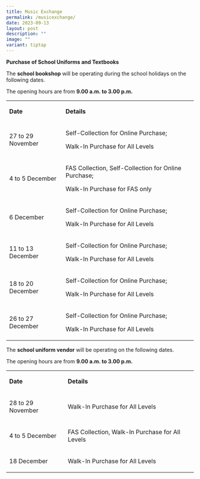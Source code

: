 ```yaml
---
title: Music Exchange
permalink: /musicexchange/
date: 2023-09-13
layout: post
description: ""
image: ""
variant: tiptap
---
```

<p><strong>Purchase of School Uniforms and Textbooks</strong>
</p>
<p>The&nbsp;<strong>school bookshop</strong>&nbsp;will be operating during
the school holidays on the following dates.</p>
<p>The opening hours are from&nbsp;<strong>9.00 a.m. to 3.00 p.m.</strong>
</p>
<table style="minWidth: 50px">
<colgroup>
<col>
<col>
</colgroup>
<tbody>
<tr>
<td rowspan="1" colspan="1">
<p><strong>Date</strong>
</p>
</td>
<td rowspan="1" colspan="1">
<p><strong>Details</strong>
</p>
</td>
</tr>
<tr>
<td rowspan="1" colspan="1">
<p>27 to 29 November</p>
</td>
<td rowspan="1" colspan="1">
<p>Self-Collection for Online Purchase;</p>
<p>Walk-In Purchase for All Levels</p>
</td>
</tr>
<tr>
<td rowspan="1" colspan="1">
<p>4 to 5 December</p>
</td>
<td rowspan="1" colspan="1">
<p>FAS Collection, Self-Collection for Online Purchase;</p>
<p>Walk-In Purchase for FAS only</p>
</td>
</tr>
<tr>
<td rowspan="1" colspan="1">
<p>6 December</p>
</td>
<td rowspan="1" colspan="1">
<p>Self-Collection for Online Purchase;</p>
<p>Walk-In Purchase for All Levels</p>
</td>
</tr>
<tr>
<td rowspan="1" colspan="1">
<p>11 to 13 December</p>
</td>
<td rowspan="1" colspan="1">
<p>Self-Collection for Online Purchase;</p>
<p>Walk-In Purchase for All Levels</p>
</td>
</tr>
<tr>
<td rowspan="1" colspan="1">
<p>18 to 20 December</p>
</td>
<td rowspan="1" colspan="1">
<p>Self-Collection for Online Purchase;</p>
<p>Walk-In Purchase for All Levels</p>
</td>
</tr>
<tr>
<td rowspan="1" colspan="1">
<p>26 to 27 December</p>
</td>
<td rowspan="1" colspan="1">
<p>Self-Collection for Online Purchase;</p>
<p>Walk-In Purchase for All Levels</p>
</td>
</tr>
</tbody>
</table>
<p>The&nbsp;<strong>school uniform vendor</strong>&nbsp;will be operating
on the following dates.</p>
<p>The opening hours are from&nbsp;<strong>9.00 a.m. to 3.00 p.m.</strong>
</p>
<table style="minWidth: 50px">
<colgroup>
<col>
<col>
</colgroup>
<tbody>
<tr>
<td rowspan="1" colspan="1">
<p><strong>Date</strong>
</p>
</td>
<td rowspan="1" colspan="1">
<p><strong>Details</strong>
</p>
</td>
</tr>
<tr>
<td rowspan="1" colspan="1">
<p>28 to 29 November</p>
</td>
<td rowspan="1" colspan="1">
<p>Walk-In Purchase for All Levels</p>
</td>
</tr>
<tr>
<td rowspan="1" colspan="1">
<p>4 to 5 December</p>
</td>
<td rowspan="1" colspan="1">
<p>FAS Collection, Walk-In Purchase for All Levels</p>
</td>
</tr>
<tr>
<td rowspan="1" colspan="1">
<p>18 December</p>
</td>
<td rowspan="1" colspan="1">
<p>Walk-In Purchase for All Levels</p>
</td>
</tr>
</tbody>
</table>
<p></p>